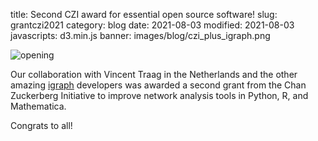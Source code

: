 title: Second CZI award for essential open source software!
slug: grantczi2021
category: blog
date: 2021-08-03
modified: 2021-08-03
javascripts: d3.min.js
banner: images/blog/czi_plus_igraph.png

![opening](images/blog/czi_plus_igraph.png)

Our collaboration with Vincent Traag in the Netherlands and the other amazing [igraph](https://igraph.org/) developers was awarded a second grant from the Chan Zuckerberg Initiative to improve network analysis tools in Python, R, and Mathematica.

Congrats to all!
